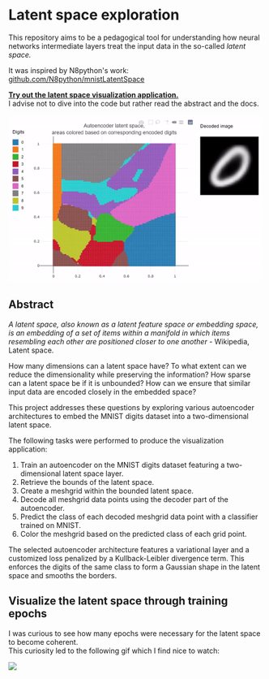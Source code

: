 # Latent space exploration

This repository aims to be a pedagogical tool for understanding how neural networks intermediate layers treat the input data in the so-called *latent space.*  

It was inspired by N8python's work: [github.com/N8python/mnistLatentSpace](https://github.com/N8python/mnistLatentSpace)  

**[Try out the latent space visualization application.](https://jexbrayat.github.io/latent_space_exploration/)**  
I advise not to dive into the code but rather read the abstract and the docs.

<img src="assets/application_teaser.gif" width="500" height="auto" />

## Abstract

*A latent space, also known as a latent feature space or embedding space, is an embedding of a set of items within a manifold in which items resembling each other are positioned closer to one another* - Wikipedia, Latent space.  

How many dimensions can a latent space have? To what extent can we reduce the dimensionality while preserving the information? How sparse can a latent space be if it is unbounded? How can we ensure that similar input data are encoded closely in the embedded space?

This project addresses these questions by exploring various autoencoder architectures to embed the MNIST digits dataset into a two-dimensional latent space.

The following tasks were performed to produce the visualization application:  
1) Train an autoencoder on the MNIST digits dataset featuring a two-dimensional latent space layer.  
2) Retrieve the bounds of the latent space.
3) Create a meshgrid within the bounded latent space.
4) Decode all meshgrid data points using the decoder part of the autoencoder.
5) Predict the class of each decoded meshgrid data point with a classifier trained on MNIST.
6) Color the meshgrid based on the predicted class of each grid point.

The selected autoencoder architecture features a variational layer and a customized loss penalized by a Kullback-Leibler divergence term. This enforces the digits of the same class to form a Gaussian shape in the latent space and smooths the borders.

## Visualize the latent space through training epochs

I was curious to see how many epochs were necessary for the latent space to become coherent.  
This curiosity led to the following gif which I find nice to watch: 

<img src="assets/vae_latent_space_evolution.gif" width="500" height="auto" />


